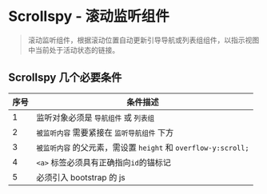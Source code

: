 # Scrollspy - 滚动监听组件

> 滚动监听组件，根据滚动位置自动更新引导导航或列表组组件，以指示视图中当前处于活动状态的链接。

## Scrollspy 几个必要条件

| 序号 | 条件描述                                                       |
| ---- | -------------------------------------------------------------- |
| 1    | 监听对象必须是 `导航组件` 或 `列表组`                          |
| 2    | `被监听内容` 需要紧接在 `监听导航组件` 下方                    |
| 3    | `被监听内容` 的父元素，需设置 `height` 和 `overflow-y:scroll;` |
| 4    | `<a>` 标签必须具有正确指向`id`的锚标记                         |
| 5    | 必须引入 bootstrap 的 js                                       |
